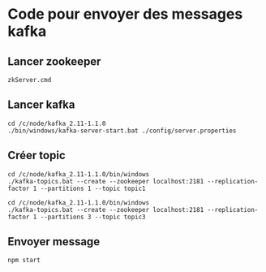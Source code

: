 
# Code pour envoyer des messages kafka

## Lancer zookeeper

    zkServer.cmd

## Lancer kafka
    
    cd /c/node/kafka_2.11-1.1.0
    ./bin/windows/kafka-server-start.bat ./config/server.properties


## Créer topic

    cd /c/node/kafka_2.11-1.1.0/bin/windows
    ./kafka-topics.bat --create --zookeeper localhost:2181 --replication-factor 1 --partitions 1 --topic topic1

    cd /c/node/kafka_2.11-1.1.0/bin/windows
    ./kafka-topics.bat --create --zookeeper localhost:2181 --replication-factor 1 --partitions 3 --topic topic3

    
## Envoyer message

    npm start
